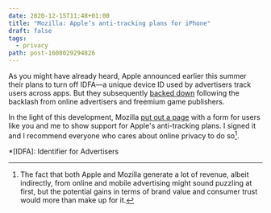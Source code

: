 ```yaml
---
date: 2020-12-15T11:48+01:00
title: "Mozilla: Apple’s anti-tracking plans for iPhone"
draft: false
tags:
  - privacy
path: post-1608029294826
---
```

As you might have already heard, Apple announced earlier this summer their plans to turn off IDFA—a unique device ID used by advertisers track users across apps. But they subsequently [backed down](https://www.idropnews.com/news/apple-backs-down-on-ios-14-ad-privacy-after-backlash-from-facebook-and-game-developers/142386/) following the backlash from online advertisers and freemium game publishers.

In the light of this development, Mozilla [put out a page](https://foundation.mozilla.org/en/campaigns/apples-anti-tracking-plans-iphone/) with a form for users like you and me to show support for Apple's anti-tracking plans. I signed it and I recommend everyone who cares about online privacy to do so[^1].

[^1]: The fact that both Apple and Mozilla generate a lot of revenue, albeit indirectly, from online and mobile advertising might sound puzzling at first, but the potential gains in terms of brand value and consumer trust would more than make up for it.

*[IDFA]: Identifier for Advertisers
